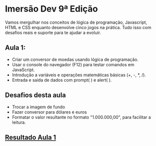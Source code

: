 # Imersão Dev 9ª Edição
Vamos mergulhar nos conceitos de lógica de programação, Javascript, HTML e CSS enquanto desenvolve cinco jogos na prática. Tudo isso com desafios reais e suporte para te ajudar a evoluir.

## Aula 1:
- Criar um conversor de moedas usando lógica de programação.
- Usar o console do navegador (F12) para testar comandos em JavaScript.
- Introdução a variáveis e operações matemáticas básicas (+, -, *, /).
- Entrada e saída de dados com prompt( ) e alert( ).

## Desafios desta aula
- Trocar a imagem de fundo
- Fazer conversor para dólares e euros
- Formatar o valor resultante no formato "1.000.000,00", para facilitar a leitura. 

## [Resultado Aula 1]()
